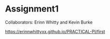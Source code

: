 # Assignment1

Collaborators: Erinn Whitty and Kevin Burke

https://erinnwhittyxx.github.io/PRACTICAL-PI/first
